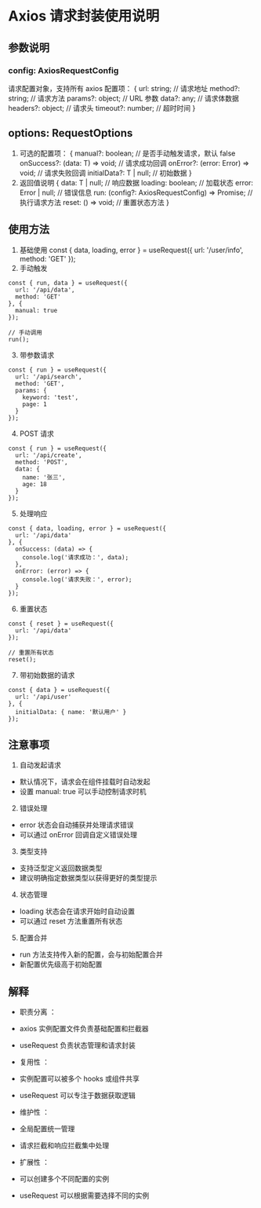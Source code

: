 # Axios 请求封装使用说明
## 参数说明
### config: AxiosRequestConfig
请求配置对象，支持所有 axios 配置项：
{
  url: string;          // 请求地址
  method?: string;      // 请求方法
  params?: object;      // URL 参数
  data?: any;           // 请求体数据
  headers?: object;     // 请求头
  timeout?: number;     // 超时时间
}
## options: RequestOptions
1. 可选的配置项：
{
  manual?: boolean;      // 是否手动触发请求，默认 false
  onSuccess?: (data: T) => void;    // 请求成功回调
  onError?: (error: Error) => void;  // 请求失败回调
  initialData?: T | null;    // 初始数据
}
2. 返回值说明
{
  data: T | null;        // 响应数据
  loading: boolean;      // 加载状态
  error: Error | null;   // 错误信息
  run: (config?: AxiosRequestConfig) => Promise<void>;  // 执行请求方法
  reset: () => void;     // 重置状态方法
}
## 使用方法
1. 基础使用
const { data, loading, error } = useRequest<UserInfo>({
  url: '/user/info',
  method: 'GET'
});
2. 手动触发
```
const { run, data } = useRequest({
  url: '/api/data',
  method: 'GET'
}, {
  manual: true
});

// 手动调用
run();
```
3. 带参数请求
```
const { run } = useRequest({
  url: '/api/search',
  method: 'GET',
  params: {
    keyword: 'test',
    page: 1
  }
});
```
4. POST 请求
```
const { run } = useRequest({
  url: '/api/create',
  method: 'POST',
  data: {
    name: '张三',
    age: 18
  }
});
```
5. 处理响应
```
const { data, loading, error } = useRequest({
  url: '/api/data'
}, {
  onSuccess: (data) => {
    console.log('请求成功：', data);
  },
  onError: (error) => {
    console.log('请求失败：', error);
  }
});
```
6. 重置状态
```
const { reset } = useRequest({
  url: '/api/data'
});

// 重置所有状态
reset();
```
7. 带初始数据的请求
```
const { data } = useRequest({
  url: '/api/user'
}, {
  initialData: { name: '默认用户' }
});
```

## 注意事项
1. 自动发起请求
- 默认情况下，请求会在组件挂载时自动发起
- 设置 manual: true 可以手动控制请求时机
2. 错误处理
- error 状态会自动捕获并处理请求错误
- 可以通过 onError 回调自定义错误处理
3. 类型支持
- 支持泛型定义返回数据类型
- 建议明确指定数据类型以获得更好的类型提示
4. 状态管理
- loading 状态会在请求开始时自动设置
- 可以通过 reset 方法重置所有状态
5. 配置合并
- run 方法支持传入新的配置，会与初始配置合并
- 新配置优先级高于初始配置

## 解释
- 职责分离 ：

- axios 实例配置文件负责基础配置和拦截器
- useRequest 负责状态管理和请求封装
- 复用性 ：

- 实例配置可以被多个 hooks 或组件共享
- useRequest 可以专注于数据获取逻辑
- 维护性 ：

- 全局配置统一管理
- 请求拦截和响应拦截集中处理
- 扩展性 ：

- 可以创建多个不同配置的实例
- useRequest 可以根据需要选择不同的实例